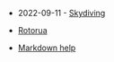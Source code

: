 
* 2022-09-11 - [Skydiving](2022-09-11-Skydiving.md)
* [Rotorua](2022-09-03-Rotorua.md)









* [Markdown help](https://www.markdownguide.org/basic-syntax/)